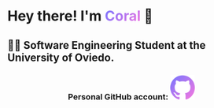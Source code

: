<h1 align="left">Hey there! I'm <span style="background: linear-gradient(135deg, #7676ff, #f978df);-webkit-background-clip: text;color: transparent; font-weight: bold;">Coral </span>👋</h1>
<h2>👩‍💻 Software Engineering Student at the University of Oviedo.</h2>
<h3 align="center">Personal GitHub account:
  <a href="https://github.com/coral2742">
      <img alt="Coral's Github" width="50px" height="50px" src="https://github.com/coral2742/coral2742/blob/dc9d7cfc77d0e21dee471a2c09c34c38c67b3406/img/icons/github.svg" />
  </a>
</h3>
